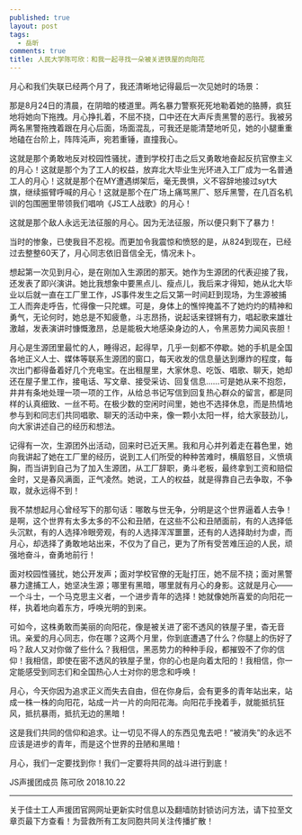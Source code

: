 ```yaml
---
published: true
layout: post
tags:
  - 岳昕
comments: true
title: 人民大学陈可欣：和我一起寻找一朵被关进铁屋的向阳花
---
```


月心和我们失联已经两个月了，我还清晰地记得最后一次见她时的场景：

那是8月24日的清晨，在阴暗的楼道里。两名暴力警察死死地勒着她的胳膊，疯狂地将她向下拖拽。月心挣扎着，不屈不挠，口中还在大声斥责黑警的恶行。我被另两名黑警拖拽着跟在月心后面，场面混乱，可我还是能清楚地听见，她的小腿重重地磕在台阶上，阵阵沌声，宛若重锤，直撞我心。

这就是那个勇敢地反对校园性骚扰，遭到学校打击之后又勇敢地奋起反抗官僚主义的月心！这就是那个为了工人的权益，放弃北大毕业生光环进入工厂成为一名普通工人的月心！这就是那个在MY遭遇绑架后，毫无畏惧，义不容辞地接过syt大旗，继续振臂呼喊的月心！这就是那个在广场上痛骂黑厂、怒斥黑警，在几百名机训的包围圈里带领我们唱响《JS工人战歌》的月心！

这就是那个敌人永远无法征服的月心。因为无法征服，所以便只剩下了暴力！

当时的惨象，已使我目不忍视。而更加令我震惊和愤怒的是，从824到现在，已经过去整整60天了，月心同志依旧音信全无，情况未卜。

想起第一次见到月心，是在刚加入生源团的那天。她作为生源团的代表迎接了我，还发表了即兴演讲。她比我想象中要黑点儿、瘦点儿，我后来才得知，她从北大毕业以后就一直在工厂里工作，JS事件发生之后又第一时间赶到现场，为生源被捕工人而奔走呼告，忙得像一只陀螺。可是，身体上的憔悴掩盖不了她灼灼的精神和勇气，无论何时，她总是不知疲惫，斗志昂扬，说起话来铿锵有力，唱起歌来雄壮激越，发表演讲时慷慨激昂，总是能极大地感染身边的人，令黑恶势力闻风丧胆！

月心是生源团里最忙的人，睡得迟，起得早，几乎一刻都不停歇。她的手机是全国各地正义人士、媒体等联系生源团的窗口，每天收发的信息量达到爆炸的程度，每次出门都得备着好几个充电宝。在出租屋里，大家休息、吃饭、唱歌、聊天，她却还在屋子里工作，接电话、写文章、接受采访、回复信息……可是她从来不抱怨，井井有条地处理一项一项的工作，从给总书记写信到回复热心群众的留言，都是同样的认真细致、一丝不苟。在极少数的空闲时间里，她也不选择休息，而是热情地参与到和同志们共同唱歌、聊天的活动中来，像一颗小太阳一样，给大家鼓劲儿，向大家讲述自己的经历和想法。

记得有一次，生源团外出活动，回来时已近天黑。我和月心并列着走在暮色里，她向我讲起了她在工厂里的经历，说到工人们所受的种种苦难时，横眉怒目，义愤填胸，而当讲到自己为了加入生源团，从工厂辞职，勇斗老板，最终拿到工资和赔偿金时，又是春风满面，正气凌然。她说，工人的权益，就是得靠自己去争取，不争取，就永远得不到！

我不禁想起月心曾经写下的那句话：哪敢与世无争，分明是这个世界逼着人去争！是啊，这个世界有太多太多的不公和丑陋，在这些不公和丑陋面前，有的人选择低头沉默，有的人选择冷眼旁观，有的人选择浑浑噩噩，还有的人选择助纣为虐，而月心，却选择了勇敢地站出来，不仅为了自己，更为了所有受苦难压迫的人民，顽强地奋斗，奋勇地前行！

面对校园性骚扰，她公开发声；面对学校官僚的无耻打压，她不屈不挠；面对黑警暴力逮捕工人，她坚决生源；哪里有黑暗，哪里就有月心的身影。这就是月心——一个斗士，一个马克思主义者，一个进步青年的选择！她就像她所喜爱的向阳花一样，执着地向着东方，呼唤光明的到来。

可如今，这株勇敢而美丽的向阳花，像是被关进了密不透风的铁屋子里，杳无音讯。亲爱的月心同志，你在哪？这两个月里，你到底遭遇了什么？你腿上的伤好了吗？敌人又对你做了些什么？我相信，黑恶势力的种种手段，都摧毁不了你的信仰！我相信，即使在密不透风的铁屋子里，你的心也是向着太阳的！我相信，你一定能感受到同志们和全国热心人士对你的思念和呼唤！

月心，今天你因为追求正义而失去自由，但在你身后，会有更多的青年站出来，站成一株一株的向阳花，站成一片一片的向阳花海。向阳花手挽着手，就能抵抗狂风，抵抗暴雨，抵抗无边的黑暗！

这是我们共同的信仰和追求。让一切见不得人的东西见鬼去吧！“被消失”的永远不应该是进步的青年，而是这个世界的丑陋和黑暗！

月心，我们一定要找到你！我们一定要将共同的战斗进行到底！

JS声援团成员 陈可欣
2018.10.22



---
关于佳士工人声援团官网网址更新实时信息以及翻墙防封锁访问方法，请下拉至文章页最下方查看！为营救所有工友同胞共同关注传播扩散！
